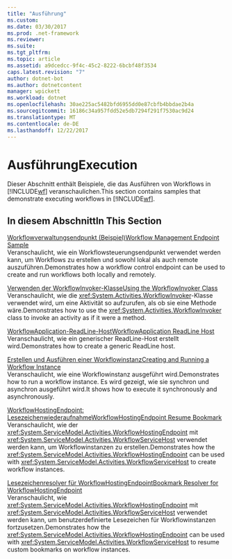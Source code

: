 ```yaml
---
title: "Ausführung"
ms.custom: 
ms.date: 03/30/2017
ms.prod: .net-framework
ms.reviewer: 
ms.suite: 
ms.tgt_pltfrm: 
ms.topic: article
ms.assetid: a9dcedcc-9f4c-45c2-8222-6bcbf48f3534
caps.latest.revision: "7"
author: dotnet-bot
ms.author: dotnetcontent
manager: wpickett
ms.workload: dotnet
ms.openlocfilehash: 30ae225ac5482bfd6955dd0e87cbfb4bbdae2b4a
ms.sourcegitcommit: 16186c34a957fdd52e5db7294f291f7530ac9d24
ms.translationtype: MT
ms.contentlocale: de-DE
ms.lasthandoff: 12/22/2017
---
```

# <a name="execution"></a><span data-ttu-id="8f6b2-102">Ausführung</span><span class="sxs-lookup"><span data-stu-id="8f6b2-102">Execution</span></span>
<span data-ttu-id="8f6b2-103">Dieser Abschnitt enthält Beispiele, die das Ausführen von Workflows in [!INCLUDE[wf](../../../../includes/wf-md.md)] veranschaulichen.</span><span class="sxs-lookup"><span data-stu-id="8f6b2-103">This section contains samples that demonstrate executing workflows in [!INCLUDE[wf](../../../../includes/wf-md.md)].</span></span>  
  
## <a name="in-this-section"></a><span data-ttu-id="8f6b2-104">In diesem Abschnitt</span><span class="sxs-lookup"><span data-stu-id="8f6b2-104">In This Section</span></span>  
 [<span data-ttu-id="8f6b2-105">Workflowverwaltungsendpunkt (Beispiel)</span><span class="sxs-lookup"><span data-stu-id="8f6b2-105">Workflow Management Endpoint Sample</span></span>](../../../../docs/framework/windows-workflow-foundation/samples/workflow-management-endpoint-sample.md)  
 <span data-ttu-id="8f6b2-106">Veranschaulicht, wie ein Workflowsteuerungsendpunkt verwendet werden kann, um Workflows zu erstellen und sowohl lokal als auch remote auszuführen.</span><span class="sxs-lookup"><span data-stu-id="8f6b2-106">Demonstrates how a workflow control endpoint can be used to create and run workflows both locally and remotely.</span></span>  
  
 [<span data-ttu-id="8f6b2-107">Verwenden der WorkflowInvoker-Klasse</span><span class="sxs-lookup"><span data-stu-id="8f6b2-107">Using the WorkflowInvoker Class</span></span>](../../../../docs/framework/windows-workflow-foundation/samples/using-the-workflowinvoker-class.md)  
 <span data-ttu-id="8f6b2-108">Veranschaulicht, wie die <xref:System.Activities.WorkflowInvoker>-Klasse verwendet wird, um eine Aktivität so aufzurufen, als ob sie eine Methode wäre.</span><span class="sxs-lookup"><span data-stu-id="8f6b2-108">Demonstrates how to use the <xref:System.Activities.WorkflowInvoker> class to invoke an activity as if it were a method.</span></span>  
  
 [<span data-ttu-id="8f6b2-109">WorkflowApplication-ReadLine-Host</span><span class="sxs-lookup"><span data-stu-id="8f6b2-109">WorkflowApplication ReadLine Host</span></span>](../../../../docs/framework/windows-workflow-foundation/samples/workflowapplication-readline-host.md)  
 <span data-ttu-id="8f6b2-110">Veranschaulicht, wie ein generischer ReadLine-Host erstellt wird.</span><span class="sxs-lookup"><span data-stu-id="8f6b2-110">Demonstrates how to create a generic ReadLine host.</span></span>  
  
 [<span data-ttu-id="8f6b2-111">Erstellen und Ausführen einer Workflowinstanz</span><span class="sxs-lookup"><span data-stu-id="8f6b2-111">Creating and Running a Workflow Instance</span></span>](../../../../docs/framework/windows-workflow-foundation/samples/creating-and-running-a-workflow-instance.md)  
 <span data-ttu-id="8f6b2-112">Veranschaulicht, wie eine Workflowinstanz ausgeführt wird.</span><span class="sxs-lookup"><span data-stu-id="8f6b2-112">Demonstrates how to run a workflow instance.</span></span> <span data-ttu-id="8f6b2-113">Es wird gezeigt, wie sie synchron und asynchron ausgeführt wird.</span><span class="sxs-lookup"><span data-stu-id="8f6b2-113">It shows how to execute it synchronously and asynchronously.</span></span>  
  
 [<span data-ttu-id="8f6b2-114">WorkflowHostingEndpoint: Lesezeichenwiederaufnahme</span><span class="sxs-lookup"><span data-stu-id="8f6b2-114">WorkflowHostingEndpoint Resume Bookmark</span></span>](../../../../docs/framework/windows-workflow-foundation/samples/workflowhostingendpoint-resume-bookmark.md)  
 <span data-ttu-id="8f6b2-115">Veranschaulicht, wie der <xref:System.ServiceModel.Activities.WorkflowHostingEndpoint> mit <xref:System.ServiceModel.Activities.WorkflowServiceHost> verwendet werden kann, um Workflowinstanzen zu erstellen.</span><span class="sxs-lookup"><span data-stu-id="8f6b2-115">Demonstrates how the <xref:System.ServiceModel.Activities.WorkflowHostingEndpoint> can be used with <xref:System.ServiceModel.Activities.WorkflowServiceHost> to create workflow instances.</span></span>  
  
 [<span data-ttu-id="8f6b2-116">Lesezeichenresolver für WorkflowHostingEndpoint</span><span class="sxs-lookup"><span data-stu-id="8f6b2-116">Bookmark Resolver for WorkflowHostingEndpoint</span></span>](../../../../docs/framework/windows-workflow-foundation/samples/bookmark-resolver-for-workflowhostingendpoint.md)  
 <span data-ttu-id="8f6b2-117">Veranschaulicht, wie <xref:System.ServiceModel.Activities.WorkflowHostingEndpoint> mit <xref:System.ServiceModel.Activities.WorkflowServiceHost> verwendet werden kann, um benutzerdefinierte Lesezeichen für Workflowinstanzen fortzusetzen.</span><span class="sxs-lookup"><span data-stu-id="8f6b2-117">Demonstrates how the <xref:System.ServiceModel.Activities.WorkflowHostingEndpoint> can be used with <xref:System.ServiceModel.Activities.WorkflowServiceHost> to resume custom bookmarks on workflow instances.</span></span>
